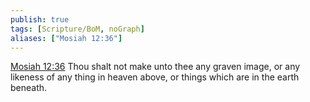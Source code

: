 ```yaml
---
publish: true
tags: [Scripture/BoM, noGraph]
aliases: ["Mosiah 12:36"]
---
```

[Mosiah 12:36](https://churchofjesuschrist.org/study/scriptures/bofm/mosiah/12?lang=eng&id=p36#p36) Thou shalt not make unto thee any graven image, or any likeness of any thing in heaven above, or things which are in the earth beneath.
